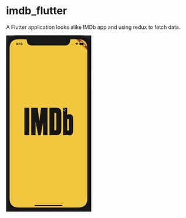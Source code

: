 # imdb_flutter

A Flutter application looks alike IMDb app and using redux to fetch data.

<img height="480px" src="https://github.com/gst1919/IMDB-App/blob/main/presentation/assets/demo.gif">

